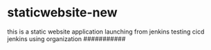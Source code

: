 # staticwebsite-new
this is a static website application launching from jenkins
testing cicd jenkins using organization
###########
